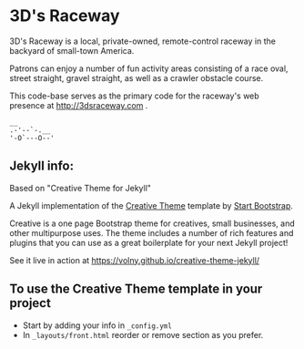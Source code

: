 # 3D's Raceway

3D's Raceway is a local, private-owned, remote-control raceway in the backyard of small-town America.

Patrons can enjoy a number of fun activity areas consisting of a race oval, street straight, gravel straight, as well as a crawler obstacle course.

This code-base serves as the primary code for the raceway's web presence at http://3dsraceway.com .

```
__
.-'--`-.__
'-O`---O--'
```

## Jekyll info:
Based on "Creative Theme for Jekyll"

A Jekyll implementation of the [Creative Theme](http://startbootstrap.com/template-overviews/creative/) template by [Start Bootstrap](http://startbootstrap.com).

Creative is a one page Bootstrap theme for creatives, small businesses, and other multipurpose uses.
The theme includes a number of rich features and plugins that you can use as a great boilerplate for your next Jekyll project!

See it live in action at <https://volny.github.io/creative-theme-jekyll/>

## To use the Creative Theme template in your project

- Start by adding your info in `_config.yml`
- In `_layouts/front.html` reorder or remove section as you prefer.
